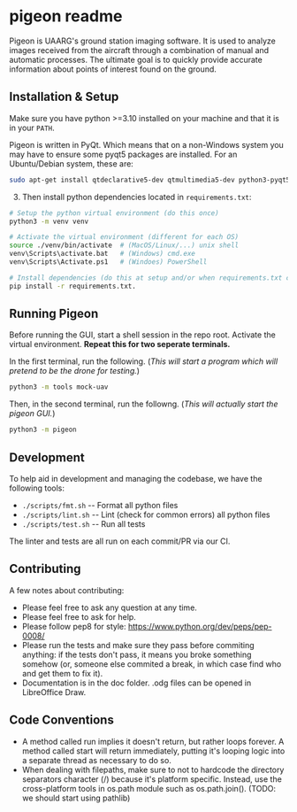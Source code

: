 pigeon readme
=============
Pigeon is UAARG's ground station imaging software. It is used to analyze
images received from the aircraft through a combination of manual and
automatic processes. The ultimate goal is to quickly provide accurate
information about points of interest found on the ground.


Installation & Setup
--------------------

Make sure you have python >=3.10 installed on your machine and that it is in
your `PATH`.

Pigeon is written in PyQt. Which means that on a non-Windows system you may
have to ensure some pyqt5 packages are installed. For an Ubuntu/Debian system,
these are:

```sh
sudo apt-get install qtdeclarative5-dev qtmultimedia5-dev python3-pyqt5
```

3. Then install python dependencies located in `requirements.txt`:

```sh
# Setup the python virtual environment (do this once)
python3 -m venv venv

# Activate the virtual environment (different for each OS)
source ./venv/bin/activate  # (MacOS/Linux/...) unix shell
venv\Scripts\activate.bat   # (Windows) cmd.exe
venv\Scripts\Activate.ps1   # (Windoes) PowerShell

# Install dependencies (do this at setup and/or when requirements.txt changes)
pip install -r requirements.txt.
```


Running Pigeon
--------------

Before running the GUI, start a shell session in the repo root. Activate the
virtual environment. **Repeat this for two seperate terminals.**

In the first terminal, run the following. (*This will start a program which
will pretend to be the drone for testing.*)

```sh
python3 -m tools mock-uav
```

Then, in the second terminal, run the followng. (*This will actually start the
pigeon GUI.*)

```sh
python3 -m pigeon
```


Development
-----------

To help aid in development and managing the codebase, we have the following tools:

- `./scripts/fmt.sh` -- Format all python files
- `./scripts/lint.sh` -- Lint (check for common errors) all python files
- `./scripts/test.sh` -- Run all tests

The linter and tests are all run on each commit/PR via our CI.


Contributing
------------
A few notes about contributing:

* Please feel free to ask any question at any time.
* Please feel free to ask for help.
* Please follow pep8 for style: https://www.python.org/dev/peps/pep-0008/
* Please run the tests and make sure they pass before commiting
  anything: if the tests don't pass, it means you broke something
  somehow (or, someone else commited a break, in which case find who
  and get them to fix it).
* Documentation is in the doc folder. .odg files can be opened in
  LibreOffice Draw.


Code Conventions
----------------
* A method called run implies it doesn't return, but rather loops
  forever. A method called start will return immediately, putting
  it's looping logic into a separate thread as necessary to do so.
* When dealing with filepaths, make sure to not to hardcode the
  directory separators character (/) because it's platform specific.
  Instead, use the cross-platform tools in os.path module such as
  os.path.join().  (TODO: we should start using pathlib)
